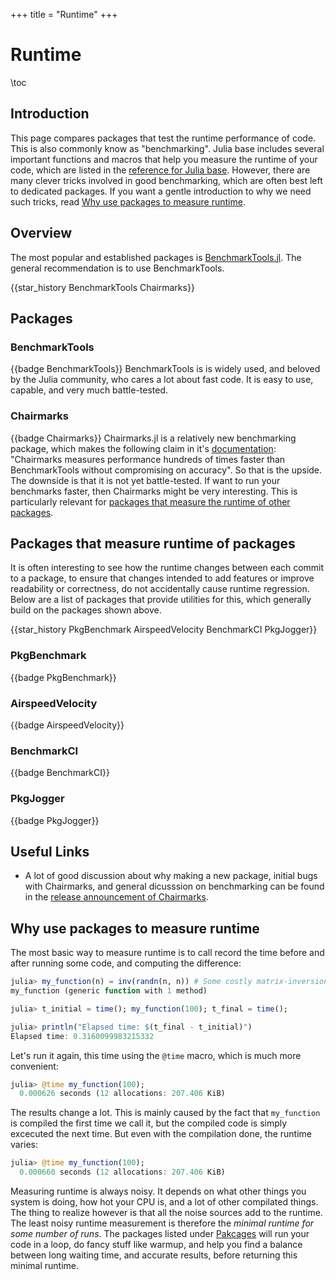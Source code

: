 +++
title = "Runtime"
+++

# Runtime
\toc

## Introduction
This page compares packages that test the runtime performance of code. This is also commonly know as "benchmarking". Julia base includes several important functions and macros that help you measure the runtime of your code, which are listed in the [reference for Julia base](https://docs.julialang.org/en/v1/base/base/). However, there are many clever tricks involved in good benchmarking, which are often best left to dedicated packages. If you want a gentle introduction to why we need such tricks, read [Why use packages to measure runtime](#why-use-packages-to-measure-runtime).

## Overview
The most popular and established packages is [BenchmarkTools.jl](#benchmarktools). The general recommendation is to use BenchmarkTools.

{{star_history BenchmarkTools Chairmarks}}
## Packages
### BenchmarkTools
{{badge BenchmarkTools}}
BenchmarkTools is is widely used, and beloved by the Julia community, who cares a lot about fast code. It is easy to use, capable, and very much battle-tested.

### Chairmarks
{{badge Chairmarks}}
Chairmarks.jl is a relatively new benchmarking package, which makes the following claim in it's [documentation](https://chairmarks.lilithhafner.com/stable/): "Chairmarks measures performance hundreds of times faster than BenchmarkTools without compromising on accuracy". So that is the upside. The downside is that it is not yet battle-tested. If want to run your benchmarks faster, then Chairmarks might be very interesting. This is particularly relevant for [packages that measure the runtime of other packages](#packages-that-measure-runtime-of-packages).

## Packages that measure runtime of packages
It is often interesting to see how the runtime changes between each commit to a package, to ensure that changes intended to add features or improve readability or correctness, do not accidentally cause runtime regression. Below are a list of packages that provide utilities for this, which generally build on the packages shown above.

{{star_history PkgBenchmark AirspeedVelocity BenchmarkCI PkgJogger}}

### PkgBenchmark
{{badge PkgBenchmark}}

### AirspeedVelocity
{{badge AirspeedVelocity}}

### BenchmarkCI
{{badge BenchmarkCI}}

### PkgJogger
{{badge PkgJogger}}

## Useful Links
- A lot of good discussion about why making a new package, initial bugs with Chairmarks, and general dicusssion on benchmarking can be found in the [release announcement of Chairmarks](https://discourse.julialang.org/t/chairmarks-jl/111096/3).

## Why use packages to measure runtime
The most basic way to measure runtime is to call record the time before and after running some code, and computing the difference:
```julia
julia> my_function(n) = inv(randn(n, n)) # Some costly matrix-inversion
my_function (generic function with 1 method)

julia> t_initial = time(); my_function(100); t_final = time();

julia> println("Elapsed time: $(t_final - t_initial)")
Elapsed time: 0.3160099983215332
```

Let's run it again, this time using the `@time` macro, which is much more convenient:
```julia
julia> @time my_function(100);
  0.000626 seconds (12 allocations: 207.406 KiB)
```

The results change a lot. This is mainly caused by the fact that `my_function` is compiled the first time we call it, but the compiled code is simply excecuted the next time. But even with the compilation done, the runtime varies:
```julia
julia> @time my_function(100);
  0.000660 seconds (12 allocations: 207.406 KiB)
```

Measuring runtime is always noisy. It depends on what other things you system is doing, how hot your CPU is, and a lot of other compilated things. The thing to realize however is that all the noise sources add to the runtime. The least noisy runtime measurement is therefore the _minimal runtime for some number of runs_. The packages listed under [Pakcages](#packages) will run your code in a loop, do fancy stuff like warmup, and help you find a balance between long waiting time, and accurate results, before returning this minimal runtime.